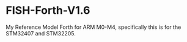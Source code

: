 # FISH-Forth-V1.6
My Reference Model Forth for ARM M0-M4, specifically this is for the STM32407 and STM32205.
